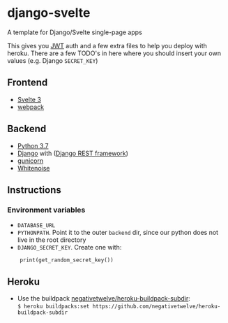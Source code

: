 # django-svelte
A template for Django/Svelte single-page apps

This gives you [JWT](https://jwt.io/) auth and a few extra files to help you deploy with heroku. There are a few TODO's in here where you should insert your own values (e.g. Django `SECRET_KEY`)

## Frontend
- [Svelte 3](https://svelte.dev/)
- [webpack](https://webpack.js.org/)

## Backend
- [Python 3.7](https://www.python.org/)
- [Django](https://www.djangoproject.com/) with ([Django REST framework](https://www.django-rest-framework.org/))
- [gunicorn](https://gunicorn.org/)
- [Whitenoise](http://whitenoise.evans.io/en/stable/)

## Instructions

### Environment variables
- `DATABASE_URL`
- `PYTHONPATH`. Point it to the outer `backend` dir, since our python does not live in the root directory
- `DJANGO_SECRET_KEY`. Create one with:  
```>>> from django.core.management.utils import get_random_secret_key; 
	print(get_random_secret_key())
```

## Heroku
- Use the buildpack [negativetwelve/heroku-buildpack-subdir](https://github.com/negativetwelve/heroku-buildpack-subdir):  
```$ heroku buildpacks:set https://github.com/negativetwelve/heroku-buildpack-subdir```